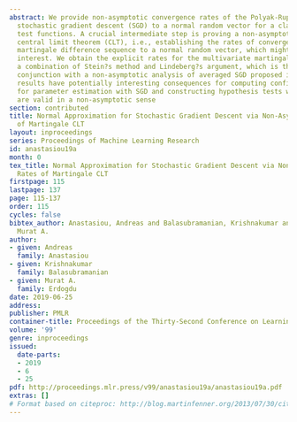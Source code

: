 ```yaml
---
abstract: We provide non-asymptotic convergence rates of the Polyak-Ruppert averaged
  stochastic gradient descent (SGD) to a normal random vector for a class of twice-differentiable
  test functions. A crucial intermediate step is proving a non-asymptotic martingale
  central limit theorem (CLT), i.e., establishing the rates of convergence of a multivariate
  martingale difference sequence to a normal random vector, which might be of independent
  interest. We obtain the explicit rates for the multivariate martingale CLT using
  a combination of Stein?s method and Lindeberg?s argument, which is then used in
  conjunction with a non-asymptotic analysis of averaged SGD proposed in [PJ92]. Our
  results have potentially interesting consequences for computing confidence intervals
  for parameter estimation with SGD and constructing hypothesis tests with SGD that
  are valid in a non-asymptotic sense
section: contributed
title: Normal Approximation for Stochastic Gradient Descent via Non-Asymptotic Rates
  of Martingale CLT
layout: inproceedings
series: Proceedings of Machine Learning Research
id: anastasiou19a
month: 0
tex_title: Normal Approximation for Stochastic Gradient Descent via Non-Asymptotic
  Rates of Martingale CLT
firstpage: 115
lastpage: 137
page: 115-137
order: 115
cycles: false
bibtex_author: Anastasiou, Andreas and Balasubramanian, Krishnakumar and Erdogdu,
  Murat A.
author:
- given: Andreas
  family: Anastasiou
- given: Krishnakumar
  family: Balasubramanian
- given: Murat A.
  family: Erdogdu
date: 2019-06-25
address: 
publisher: PMLR
container-title: Proceedings of the Thirty-Second Conference on Learning Theory
volume: '99'
genre: inproceedings
issued:
  date-parts:
  - 2019
  - 6
  - 25
pdf: http://proceedings.mlr.press/v99/anastasiou19a/anastasiou19a.pdf
extras: []
# Format based on citeproc: http://blog.martinfenner.org/2013/07/30/citeproc-yaml-for-bibliographies/
---
```

